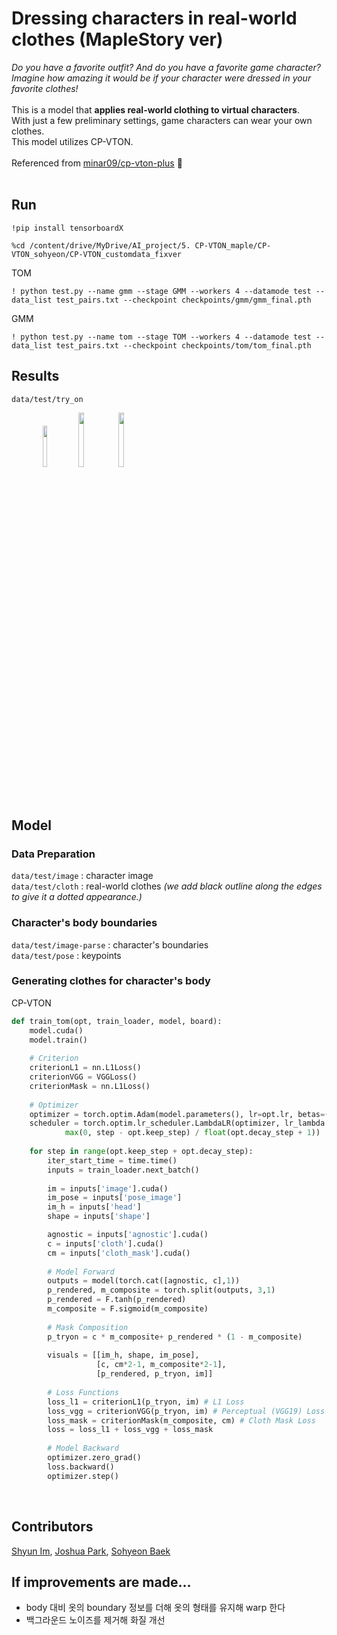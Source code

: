 # Dressing characters in real-world clothes (MapleStory ver)
*Do you have a favorite outfit? And do you have a favorite game character?*<br>
*Imagine how amazing it would be if your character were dressed in your favorite clothes!*<br>
<br>
This is a model that **applies real-world clothing to virtual characters**. <br>
With just a few preliminary settings, game characters can wear your own clothes. <br>
This model utilizes CP-VTON.
<br>
<br>
Referenced from [minar09/cp-vton-plus](https://github.com/minar09/cp-vton-plus) 🤗
<br>
<br>
## Run
```
!pip install tensorboardX
```
```
%cd /content/drive/MyDrive/AI_project/5. CP-VTON_maple/CP-VTON_sohyeon/CP-VTON_customdata_fixver
```
TOM
```
! python test.py --name gmm --stage GMM --workers 4 --datamode test --data_list test_pairs.txt --checkpoint checkpoints/gmm/gmm_final.pth
```
GMM
```
! python test.py --name tom --stage TOM --workers 4 --datamode test --data_list test_pairs.txt --checkpoint checkpoints/tom/tom_final.pth
```

## Results
```data/test/try_on```
<div style="width:80%; margin:0 auto;">
<img src = "https://github.com/user-attachments/assets/92e4d200-7b92-4246-a77a-7432ca184fad" width="13%">
<img src = "https://user-images.githubusercontent.com/64413742/183881567-d642b629-69cc-4673-a5d8-300f2fc1f351.png" width="15%">
<img src = "https://user-images.githubusercontent.com/64413742/183881615-da1ed498-df01-4ead-92fb-cffde8d009e2.png" width="15%">
</div>
<br>
<br>

## Model
### Data Preparation
```data/test/image``` : character image<br>
```data/test/cloth``` : real-world clothes *(we add black outline along the edges to give it a dotted appearance.)* <br>

### Character's body boundaries
```data/test/image-parse``` : character's boundaries<br>
```data/test/pose``` : keypoints<br>

### Generating clothes for character's body
CP-VTON
```python
def train_tom(opt, train_loader, model, board):
    model.cuda()
    model.train()
    
    # Criterion
    criterionL1 = nn.L1Loss()
    criterionVGG = VGGLoss()
    criterionMask = nn.L1Loss()
    
    # Optimizer
    optimizer = torch.optim.Adam(model.parameters(), lr=opt.lr, betas=(0.5, 0.999))
    scheduler = torch.optim.lr_scheduler.LambdaLR(optimizer, lr_lambda = lambda step: 1.0 -
            max(0, step - opt.keep_step) / float(opt.decay_step + 1))
    
    for step in range(opt.keep_step + opt.decay_step):
        iter_start_time = time.time()
        inputs = train_loader.next_batch()
            
        im = inputs['image'].cuda()
        im_pose = inputs['pose_image']
        im_h = inputs['head']
        shape = inputs['shape']

        agnostic = inputs['agnostic'].cuda()
        c = inputs['cloth'].cuda()
        cm = inputs['cloth_mask'].cuda()
        
        # Model Forward
        outputs = model(torch.cat([agnostic, c],1))
        p_rendered, m_composite = torch.split(outputs, 3,1)
        p_rendered = F.tanh(p_rendered)
        m_composite = F.sigmoid(m_composite)
        
        # Mask Composition
        p_tryon = c * m_composite+ p_rendered * (1 - m_composite)
        
        visuals = [[im_h, shape, im_pose], 
                   [c, cm*2-1, m_composite*2-1], 
                   [p_rendered, p_tryon, im]]
        
        # Loss Functions
        loss_l1 = criterionL1(p_tryon, im) # L1 Loss
        loss_vgg = criterionVGG(p_tryon, im) # Perceptual (VGG19) Loss
        loss_mask = criterionMask(m_composite, cm) # Cloth Mask Loss
        loss = loss_l1 + loss_vgg + loss_mask
        
        # Model Backward
        optimizer.zero_grad()
        loss.backward()
        optimizer.step()
```
<br>

## Contributors
[Shyun Im](https://github.com/shyun46), [Joshua Park](https://github.com/Hinterhalter), [Sohyeon Baek](https://github.com/baeksh0420)
<br>

## If improvements are made...
- body 대비 옷의 boundary 정보를 더해 옷의 형태를 유지해 warp 한다
- 백그라운드 노이즈를 제거해 화질 개선
